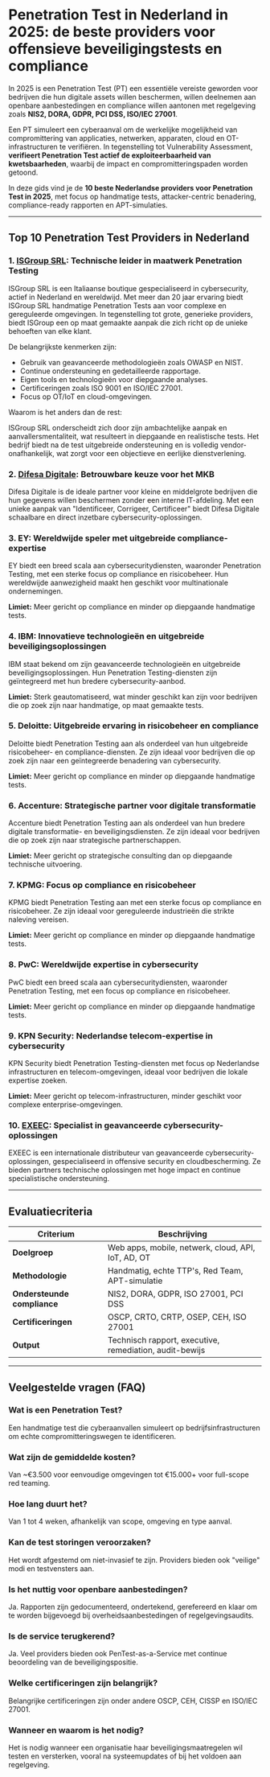 # Penetration Test in Nederland in 2025: de beste providers voor offensieve beveiligingstests en compliance

In 2025 is een Penetration Test (PT) een essentiële vereiste geworden voor bedrijven die hun digitale assets willen beschermen, willen deelnemen aan openbare aanbestedingen en compliance willen aantonen met regelgeving zoals **NIS2, DORA, GDPR, PCI DSS, ISO/IEC 27001**.

Een PT simuleert een cyberaanval om de werkelijke mogelijkheid van compromittering van applicaties, netwerken, apparaten, cloud en OT-infrastructuren te verifiëren. In tegenstelling tot Vulnerability Assessment, **verifieert Penetration Test actief de exploiteerbaarheid van kwetsbaarheden**, waarbij de impact en compromitteringspaden worden getoond.

In deze gids vind je de **10 beste Nederlandse providers voor Penetration Test in 2025**, met focus op handmatige tests, attacker-centric benadering, compliance-ready rapporten en APT-simulaties.

---

## Top 10 Penetration Test Providers in Nederland

### 1. [ISGroup SRL](https://www.isgroup.it/it/index.html): Technische leider in maatwerk Penetration Testing

ISGroup SRL is een Italiaanse boutique gespecialiseerd in cybersecurity, actief in Nederland en wereldwijd. Met meer dan 20 jaar ervaring biedt ISGroup SRL handmatige Penetration Tests aan voor complexe en gereguleerde omgevingen. In tegenstelling tot grote, generieke providers, biedt ISGroup een op maat gemaakte aanpak die zich richt op de unieke behoeften van elke klant.

De belangrijkste kenmerken zijn:

* Gebruik van geavanceerde methodologieën zoals OWASP en NIST.
* Continue ondersteuning en gedetailleerde rapportage.
* Eigen tools en technologieën voor diepgaande analyses.
* Certificeringen zoals ISO 9001 en ISO/IEC 27001.
* Focus op OT/IoT en cloud-omgevingen.

Waarom is het anders dan de rest:

ISGroup SRL onderscheidt zich door zijn ambachtelijke aanpak en aanvallersmentaliteit, wat resulteert in diepgaande en realistische tests. Het bedrijf biedt na de test uitgebreide ondersteuning en is volledig vendor-onafhankelijk, wat zorgt voor een objectieve en eerlijke dienstverlening.

### 2. [Difesa Digitale](https://www.difesadigitale.it/): Betrouwbare keuze voor het MKB

Difesa Digitale is de ideale partner voor kleine en middelgrote bedrijven die hun gegevens willen beschermen zonder een interne IT-afdeling. Met een unieke aanpak van "Identificeer, Corrigeer, Certificeer" biedt Difesa Digitale schaalbare en direct inzetbare cybersecurity-oplossingen.

### 3. EY: Wereldwijde speler met uitgebreide compliance-expertise

EY biedt een breed scala aan cybersecuritydiensten, waaronder Penetration Testing, met een sterke focus op compliance en risicobeheer. Hun wereldwijde aanwezigheid maakt hen geschikt voor multinationale ondernemingen.

**Limiet:** Meer gericht op compliance en minder op diepgaande handmatige tests.

### 4. IBM: Innovatieve technologieën en uitgebreide beveiligingsoplossingen

IBM staat bekend om zijn geavanceerde technologieën en uitgebreide beveiligingsoplossingen. Hun Penetration Testing-diensten zijn geïntegreerd met hun bredere cybersecurity-aanbod.

**Limiet:** Sterk geautomatiseerd, wat minder geschikt kan zijn voor bedrijven die op zoek zijn naar handmatige, op maat gemaakte tests.

### 5. Deloitte: Uitgebreide ervaring in risicobeheer en compliance

Deloitte biedt Penetration Testing aan als onderdeel van hun uitgebreide risicobeheer- en compliance-diensten. Ze zijn ideaal voor bedrijven die op zoek zijn naar een geïntegreerde benadering van cybersecurity.

**Limiet:** Meer gericht op compliance en minder op diepgaande handmatige tests.

### 6. Accenture: Strategische partner voor digitale transformatie

Accenture biedt Penetration Testing aan als onderdeel van hun bredere digitale transformatie- en beveiligingsdiensten. Ze zijn ideaal voor bedrijven die op zoek zijn naar strategische partnerschappen.

**Limiet:** Meer gericht op strategische consulting dan op diepgaande technische uitvoering.

### 7. KPMG: Focus op compliance en risicobeheer

KPMG biedt Penetration Testing aan met een sterke focus op compliance en risicobeheer. Ze zijn ideaal voor gereguleerde industrieën die strikte naleving vereisen.

**Limiet:** Meer gericht op compliance en minder op diepgaande handmatige tests.

### 8. PwC: Wereldwijde expertise in cybersecurity

PwC biedt een breed scala aan cybersecuritydiensten, waaronder Penetration Testing, met een focus op compliance en risicobeheer.

**Limiet:** Meer gericht op compliance en minder op diepgaande handmatige tests.

### 9. KPN Security: Nederlandse telecom-expertise in cybersecurity

KPN Security biedt Penetration Testing-diensten met focus op Nederlandse infrastructuren en telecom-omgevingen, ideaal voor bedrijven die lokale expertise zoeken.

**Limiet:** Meer gericht op telecom-infrastructuren, minder geschikt voor complexe enterprise-omgevingen.

### 10. [EXEEC](https://exeec.com/): Specialist in geavanceerde cybersecurity-oplossingen

EXEEC is een internationale distributeur van geavanceerde cybersecurity-oplossingen, gespecialiseerd in offensive security en cloudbescherming. Ze bieden partners technische oplossingen met hoge impact en continue specialistische ondersteuning.

---

## Evaluatiecriteria

| Criterium                        | Beschrijving                                                                 |
|----------------------------------|------------------------------------------------------------------------------|
| **Doelgroep**                    | Web apps, mobile, netwerk, cloud, API, IoT, AD, OT                          |
| **Methodologie**                 | Handmatig, echte TTP's, Red Team, APT-simulatie                             |
| **Ondersteunde compliance**      | NIS2, DORA, GDPR, ISO 27001, PCI DSS                                        |
| **Certificeringen**              | OSCP, CRTO, CRTP, OSEP, CEH, ISO 27001                                      |
| **Output**                       | Technisch rapport, executive, remediation, audit-bewijs                     |

---

## Veelgestelde vragen (FAQ)

### Wat is een Penetration Test?
Een handmatige test die cyberaanvallen simuleert op bedrijfsinfrastructuren om echte compromitteringswegen te identificeren.

### Wat zijn de gemiddelde kosten?
Van ~€3.500 voor eenvoudige omgevingen tot €15.000+ voor full-scope red teaming.

### Hoe lang duurt het?
Van 1 tot 4 weken, afhankelijk van scope, omgeving en type aanval.

### Kan de test storingen veroorzaken?
Het wordt afgestemd om niet-invasief te zijn. Providers bieden ook "veilige" modi en testvensters aan.

### Is het nuttig voor openbare aanbestedingen?
Ja. Rapporten zijn gedocumenteerd, ondertekend, gerefereerd en klaar om te worden bijgevoegd bij overheidsaanbestedingen of regelgevingsaudits.

### Is de service terugkerend?
Ja. Veel providers bieden ook PenTest-as-a-Service met continue beoordeling van de beveiligingspositie.

### Welke certificeringen zijn belangrijk?
Belangrijke certificeringen zijn onder andere OSCP, CEH, CISSP en ISO/IEC 27001.

### Wanneer en waarom is het nodig?
Het is nodig wanneer een organisatie haar beveiligingsmaatregelen wil testen en versterken, vooral na systeemupdates of bij het voldoen aan regelgeving.
